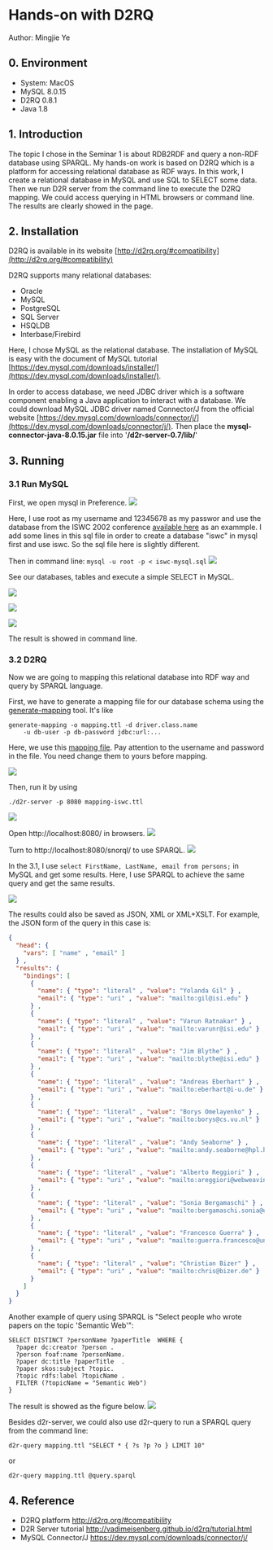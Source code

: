 # Hands-on with D2RQ

Author: Mingjie Ye

## 0. Environment

- System: MacOS
- MySQL 8.0.15
- D2RQ 0.8.1
- Java 1.8

## 1. Introduction
The topic I chose in the Seminar 1 is about RDB2RDF and query a non-RDF database using SPARQL. My hands-on work is based on D2RQ which is a platform for accessing relational database as RDF ways. In this work, I create a relational database in MySQL and use SQL to SELECT some data. Then we run D2R server from the command line to execute the D2RQ mapping. We could access querying in HTML browsers or command line. The results are clearly showed in the page.

## 2. Installation
D2RQ is available in its website [http://d2rq.org/#compatibility](http://d2rq.org/#compatibility)

D2RQ supports many relational databases:

- Oracle
- MySQL
- PostgreSQL
- SQL Server
- HSQLDB
- Interbase/Firebird

Here, I chose MySQL as the relational database. The installation of MySQL is easy with the document of MySQL tutorial [https://dev.mysql.com/downloads/installer/](https://dev.mysql.com/downloads/installer/).

In order to access database, we need JDBC driver which is a software component enabling a Java application to interact with a database. We could download MySQL JDBC driver named Connector/J from the official website [https://dev.mysql.com/downloads/connector/j/](https://dev.mysql.com/downloads/connector/j/). Then place the **mysql-connector-java-8.0.15.jar** file into '**/d2r-server-0.7/lib/**'


## 3. Running
### 3.1 Run MySQL
First, we open mysql in Preference.
![](media/15510423582814/15510619199977.jpg)

Here, I use root as my username and 12345678 as my passwor and use the database from the ISWC 2002 conference [available here](http://d2rq.org/example/iswc-mysql.sql) as an exammple. 
I add some lines in this sql file in order to create a database "iswc" in mysql first and use iswc. So the sql file here is slightly different.

Then in command line:
`mysql -u root -p < iswc-mysql.sql`
![](media/15510423582814/15510572266050.jpg)

See our databases, tables and execute a simple SELECT in MySQL.

![](media/15510423582814/15510572829958.jpg)

![](media/15510423582814/15510573176799.jpg)


![](media/15510423582814/15510573387155.jpg)

The result is showed in command line. 
### 3.2 D2RQ

Now we are going to mapping this relational database into RDF way and query by SPARQL language.

First, we have to generate a mapping file for our database schema using the [generate-mapping](http://d2rq.org/generate-mapping) tool. It's like 

```
generate-mapping -o mapping.ttl -d driver.class.name
    -u db-user -p db-password jdbc:url:...
```

Here, we use this [mapping file](). Pay attention to the username and password in the file. You need change them to yours before mapping.

![](media/15510423582814/15510629064348.jpg)

Then, run it by using
```
./d2r-server -p 8080 mapping-iswc.ttl
```

![](media/15510423582814/15510574202311.jpg)

Open http://localhost:8080/ in browsers.
![](media/15510423582814/15510574338194.jpg)

Turn to http://localhost:8080/snorql/ to use SPARQL.
![](media/15510423582814/15510574641054.jpg)

In the 3.1, I use `select FirstName, LastName, email from persons;` in MySQL and get some results. Here, I use SPARQL to achieve the same query and get the same results.

![](media/15510423582814/15510574938815.jpg)

The results could also be saved as JSON, XML or XML+XSLT. For example, the JSON form of the query in this case is:

```JSON
{
  "head": {
    "vars": [ "name" , "email" ]
  } ,
  "results": {
    "bindings": [
      {
        "name": { "type": "literal" , "value": "Yolanda Gil" } ,
        "email": { "type": "uri" , "value": "mailto:gil@isi.edu" }
      } ,
      {
        "name": { "type": "literal" , "value": "Varun Ratnakar" } ,
        "email": { "type": "uri" , "value": "mailto:varunr@isi.edu" }
      } ,
      {
        "name": { "type": "literal" , "value": "Jim Blythe" } ,
        "email": { "type": "uri" , "value": "mailto:blythe@isi.edu" }
      } ,
      {
        "name": { "type": "literal" , "value": "Andreas Eberhart" } ,
        "email": { "type": "uri" , "value": "mailto:eberhart@i-u.de" }
      } ,
      {
        "name": { "type": "literal" , "value": "Borys Omelayenko" } ,
        "email": { "type": "uri" , "value": "mailto:borys@cs.vu.nl" }
      } ,
      {
        "name": { "type": "literal" , "value": "Andy Seaborne" } ,
        "email": { "type": "uri" , "value": "mailto:andy.seaborne@hpl.hp.com" }
      } ,
      {
        "name": { "type": "literal" , "value": "Alberto Reggiori" } ,
        "email": { "type": "uri" , "value": "mailto:areggiori@webweaving.org" }
      } ,
      {
        "name": { "type": "literal" , "value": "Sonia Bergamaschi" } ,
        "email": { "type": "uri" , "value": "mailto:bergamaschi.sonia@unimo.it" }
      } ,
      {
        "name": { "type": "literal" , "value": "Francesco Guerra" } ,
        "email": { "type": "uri" , "value": "mailto:guerra.francesco@unimo.it" }
      } ,
      {
        "name": { "type": "literal" , "value": "Christian Bizer" } ,
        "email": { "type": "uri" , "value": "mailto:chris@bizer.de" }
      }
    ]
  }
}
```

Another example of query using SPARQL is "Select people who wrote papers on the topic 'Semantic Web'":

```sqarql
SELECT DISTINCT ?personName ?paperTitle  WHERE {
  ?paper dc:creator ?person .
  ?person foaf:name ?personName.
  ?paper dc:title ?paperTitle  .
  ?paper skos:subject ?topic.
  ?topic rdfs:label ?topicName .
  FILTER (?topicName = "Semantic Web")
}
```
The result is showed as the figure below.
![](media/15510423582814/15510593680377.jpg)


Besides d2r-server, we could also use d2r-query to run a SPARQL query from the command line:

```
d2r-query mapping.ttl "SELECT * { ?s ?p ?o } LIMIT 10"
```

or

```
d2r-query mapping.ttl @query.sparql
```


## 4. Reference
- D2RQ platform http://d2rq.org/#compatibility
- D2R Server tutorial http://vadimeisenberg.github.io/d2rq/tutorial.html
- MySQL Connector/J https://dev.mysql.com/downloads/connector/j/

